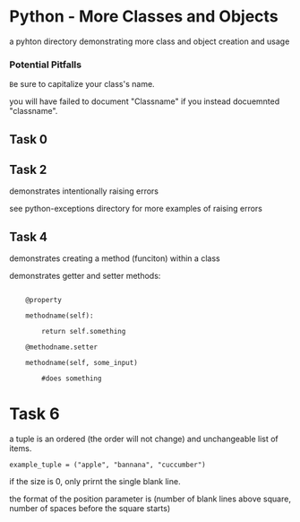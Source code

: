 
# Python - More Classes and Objects


a pyhton directory demonstrating more class and object creation and usage

### Potential Pitfalls

`B`e sure to capitalize your class's name.

you will have failed to document "Classname" if you instead docuemnted "classname".

## Task 0




## Task 2

demonstrates intentionally raising errors

see python-exceptions directory for more examples of raising errors


## Task 4

demonstrates creating a method (funciton) within a class

demonstrates getter and setter methods:


```

    @property

    methodname(self):

        return self.something

    @methodname.setter

    methodname(self, some_input)

        #does something

```

# Task 6

a tuple is an ordered (the order will not change) and unchangeable list of items.

`example_tuple = ("apple", "bannana", "cuccumber")`

if the size is 0, only prirnt the single blank line.

the format of the position parameter is (number of blank lines above square, number of spaces before the square  starts)

